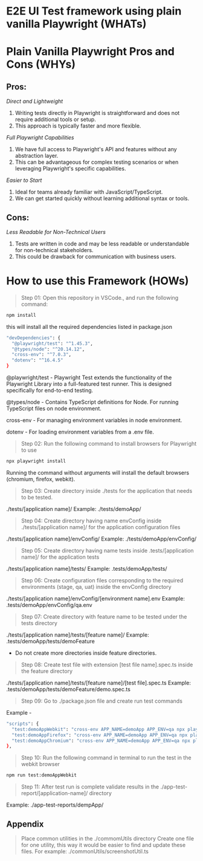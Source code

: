 # E2E UI Test framework using plain vanilla Playwright (WHATs)

# Plain Vanilla Playwright Pros and Cons (WHYs)

## Pros:

_Direct and Lightweight_ 
1. Writing tests directly in Playwright is straightforward and does not require additional tools or setup.
2. This approach is typically faster and more flexible.

_Full Playwright Capabilities_
1. We have full access to Playwright's API and features without any abstraction layer.
2. This can be advantageous for complex testing scenarios or when leveraging  Playwright's specific capabilities.

_Easier to Start_
1. Ideal for teams already familiar with JavaScript/TypeScript.
2. We can get started quickly without learning additional syntax or tools.

## Cons:

_Less Readable for Non-Technical Users_
1. Tests are written in code and may be less readable or understandable for non-technical stakeholders.
2. This could be drawback for communication with business users.

# How to use this Framework (HOWs)

> Step 01: Open this repository in VSCode., and run the following command:

```sh
npm install
```

this will install all the required dependencies listed in package.json
  
  ```sh
  "devDependencies": {
    "@playwright/test": "^1.45.3",
    "@types/node": "^20.14.12",
    "cross-env": "^7.0.3",
    "dotenv": "^16.4.5"
  }
```

@playwright/test - 
Playwright Test extends the functionality of the Playwright Library into a full-featured test runner.
This is designed specifically for end-to-end testing.

@types/node -
Contains TypeScript definitions for Node.
For running TypeScript files on node environment.

cross-env -
For managing environment variables in node environment.

dotenv -
For loading environment variables from a .env file.

> Step 02: Run the following command to install browsers for Playwright to use

```sh
npx playwright install
```

Running the command without arguments will install the default browsers (chromium, firefox, webkit).

> Step 03: Create directory inside ./tests for the application that needs to be tested.

./tests/[application name]/
Example: ./tests/demoApp/

> Step 04: Create directory having name envConfig inside ./tests/[application name]/ for the application configuration files

./tests/[application name]/envConfig/
Example: ./tests/demoApp/envConfig/

> Step 05: Create directory having name tests inside .tests/[application name]/ for the application tests

./tests/[application name]/tests/
Example: .tests/demoApp/tests/

> Step 06: Create configuration files corresponding to the required environments (stage, qa, uat) inside the envConfig directory 

./tests/[application name]/envConfig/[environment name].env
Example: .tests/demoApp/envConfig/qa.env

> Step 07: Create directory with feature name to be tested under the tests directory

./tests/[application name]/tests/[feature name]/
Example: .tests/demoApp/tests/demoFeature
- Do not create more directories inside feature directories. 

> Step 08: Create test file with extension [test file name].spec.ts inside the feature directory

./tests/[application name]/tests/[feature name]/[test file].spec.ts
Example: .tests/demoApp/tests/demoFeature/demo.spec.ts

> Step 09: Go to ./package.json file and create run test commands
  
  Example -
  ```sh
  "scripts": {
    "test:demoAppWebkit": "cross-env APP_NAME=demoApp APP_ENV=qa npx playwright test --project=webkit",
    "test:demoAppFirefox": "cross-env APP_NAME=demoApp APP_ENV=qa npx playwright test --project=firefox",
    "test:demoAppChromium": "cross-env APP_NAME=demoApp APP_ENV=qa npx playwright test --project=chromium"
  },
```

> Step 10: Run the following command in terminal to run the test in the webkit browser
  
  ```sh
  npm run test:demoAppWebkit
  ```

> Step 11: After test run is complete validate results in the ./app-test-report/[application-name]/ directory

Example: ./app-test-reports/dempApp/  

## Appendix

  > Place common utilities in the ./commomUtils directory
  > Create one file for one utility, this way it would be easier to find and update these files.
  > For example: ./commonUtils/screenshotUtil.ts

